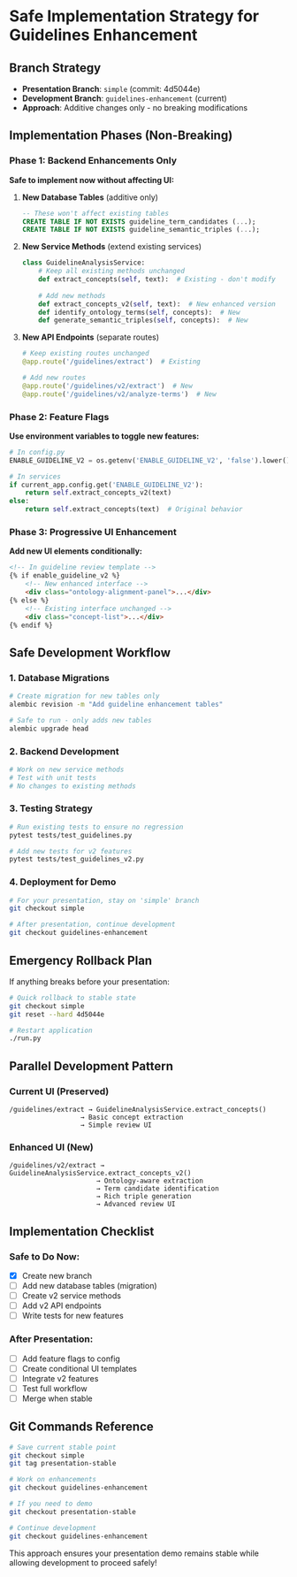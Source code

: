 # Safe Implementation Strategy for Guidelines Enhancement

## Branch Strategy
- **Presentation Branch**: `simple` (commit: 4d5044e)
- **Development Branch**: `guidelines-enhancement` (current)
- **Approach**: Additive changes only - no breaking modifications

## Implementation Phases (Non-Breaking)

### Phase 1: Backend Enhancements Only
**Safe to implement now without affecting UI:**

1. **New Database Tables** (additive only)
   ```sql
   -- These won't affect existing tables
   CREATE TABLE IF NOT EXISTS guideline_term_candidates (...);
   CREATE TABLE IF NOT EXISTS guideline_semantic_triples (...);
   ```

2. **New Service Methods** (extend existing services)
   ```python
   class GuidelineAnalysisService:
       # Keep all existing methods unchanged
       def extract_concepts(self, text):  # Existing - don't modify
       
       # Add new methods
       def extract_concepts_v2(self, text):  # New enhanced version
       def identify_ontology_terms(self, concepts):  # New
       def generate_semantic_triples(self, concepts):  # New
   ```

3. **New API Endpoints** (separate routes)
   ```python
   # Keep existing routes unchanged
   @app.route('/guidelines/extract')  # Existing
   
   # Add new routes
   @app.route('/guidelines/v2/extract')  # New
   @app.route('/guidelines/v2/analyze-terms')  # New
   ```

### Phase 2: Feature Flags
**Use environment variables to toggle new features:**

```python
# In config.py
ENABLE_GUIDELINE_V2 = os.getenv('ENABLE_GUIDELINE_V2', 'false').lower() == 'true'

# In services
if current_app.config.get('ENABLE_GUIDELINE_V2'):
    return self.extract_concepts_v2(text)
else:
    return self.extract_concepts(text)  # Original behavior
```

### Phase 3: Progressive UI Enhancement
**Add new UI elements conditionally:**

```html
<!-- In guideline review template -->
{% if enable_guideline_v2 %}
    <!-- New enhanced interface -->
    <div class="ontology-alignment-panel">...</div>
{% else %}
    <!-- Existing interface unchanged -->
    <div class="concept-list">...</div>
{% endif %}
```

## Safe Development Workflow

### 1. Database Migrations
```bash
# Create migration for new tables only
alembic revision -m "Add guideline enhancement tables"

# Safe to run - only adds new tables
alembic upgrade head
```

### 2. Backend Development
```bash
# Work on new service methods
# Test with unit tests
# No changes to existing methods
```

### 3. Testing Strategy
```bash
# Run existing tests to ensure no regression
pytest tests/test_guidelines.py

# Add new tests for v2 features
pytest tests/test_guidelines_v2.py
```

### 4. Deployment for Demo
```bash
# For your presentation, stay on 'simple' branch
git checkout simple

# After presentation, continue development
git checkout guidelines-enhancement
```

## Emergency Rollback Plan

If anything breaks before your presentation:

```bash
# Quick rollback to stable state
git checkout simple
git reset --hard 4d5044e

# Restart application
./run.py
```

## Parallel Development Pattern

### Current UI (Preserved)
```
/guidelines/extract → GuidelineAnalysisService.extract_concepts()
                  → Basic concept extraction
                  → Simple review UI
```

### Enhanced UI (New)
```
/guidelines/v2/extract → GuidelineAnalysisService.extract_concepts_v2()
                      → Ontology-aware extraction
                      → Term candidate identification
                      → Rich triple generation
                      → Advanced review UI
```

## Implementation Checklist

### Safe to Do Now:
- [x] Create new branch
- [ ] Add new database tables (migration)
- [ ] Create v2 service methods
- [ ] Add v2 API endpoints
- [ ] Write tests for new features

### After Presentation:
- [ ] Add feature flags to config
- [ ] Create conditional UI templates
- [ ] Integrate v2 features
- [ ] Test full workflow
- [ ] Merge when stable

## Git Commands Reference

```bash
# Save current stable point
git checkout simple
git tag presentation-stable

# Work on enhancements
git checkout guidelines-enhancement

# If you need to demo
git checkout presentation-stable

# Continue development
git checkout guidelines-enhancement
```

This approach ensures your presentation demo remains stable while allowing development to proceed safely!